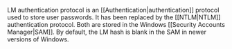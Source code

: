 LM authentication protocol is an [[Authentication|authentication]] protocol used to store user passwords. It has been replaced by the [[NTLM|NTLM]] authentication protocol. Both are stored in the Windows [[Security Accounts Manager|SAM]]. By default, the LM hash is blank in the SAM in newer versions of Windows.